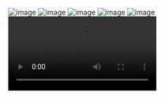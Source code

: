 ![image](https://github.com/user-attachments/assets/68355758-e442-480d-acc1-f72d04bdc3ee)
![image](https://github.com/user-attachments/assets/61c5e853-f1d3-4231-a518-c9d3bf479efd)
![image](https://github.com/user-attachments/assets/c83564db-7885-42bb-a521-5dce2da00689)
![image](https://github.com/user-attachments/assets/ed07396b-8c20-4b7c-aacd-d031429f3de7)
![image](https://github.com/user-attachments/assets/01843f80-ffb5-43b6-9899-d5f1a3da610d)
<video src="https://github.com/user-attachments/assets/c2c9eb3a-d389-46e5-9969-6229bcf78a82" controls="controls" style="max-width: 100%;">
</video>





